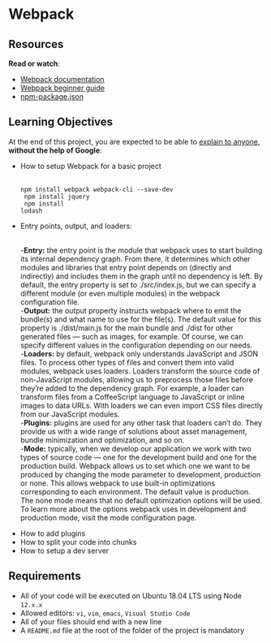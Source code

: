 # Webpack

<h2>Resources</h2>

<p><strong>Read or watch</strong>:</p>

<ul>
<li><a href="https://webpack.js.org/concepts/" title="Webpack documentation" target="_blank">Webpack documentation</a></li>
<li><a href="https://www.sitepoint.com/webpack-beginner-guide/" title="Webpack beginner guide" target="_blank">Webpack beginner guide</a></li>
<li><a href="https://docs.npmjs.com/cli/v10/configuring-npm/package-json" title="npm-package.json" target="_blank">npm-package.json</a></li>
</ul>

<h2>Learning Objectives</h2>

<p>At the end of this project, you are expected to be able to <a href="/rltoken/Jro3_KRVPzkj6zLjvs1mVQ" title="explain to anyone" target="_blank">explain to anyone</a>, <strong>without the help of Google</strong>:</p>

<ul>
<li>How to setup Webpack for a basic project</li>

<br><code>npm install webpack webpack-cli --save-dev </code>
<br><code> npm install jquery</code>
<br><code> npm install lodash</code>

<li>Entry points, output, and loaders:</li>

<br>-<b>Entry:</b> the entry point is the module that webpack uses to start building its internal dependency graph. From there, it determines which other modules and libraries that entry point depends on (directly and indirectly) and includes them in the graph until no dependency is left. By default, the entry property is set to ./src/index.js, but we can specify a different module (or even multiple modules) in the webpack configuration file.
<br>-<b>Output:</b> the output property instructs webpack where to emit the bundle(s) and what name to use for the file(s). The default value for this property is ./dist/main.js for the main bundle and ./dist for other generated files — such as images, for example. Of course, we can specify different values in the configuration depending on our needs.
<br>-<b>Loaders:</b> by default, webpack only understands JavaScript and JSON files. To process other types of files and convert them into valid modules, webpack uses loaders. Loaders transform the source code of non-JavaScript modules, allowing us to preprocess those files before they’re added to the dependency graph. For example, a loader can transform files from a CoffeeScript language to JavaScript or inline images to data URLs. With loaders we can even import CSS files directly from our JavaScript modules.
<br>-<b>Plugins:</b> plugins are used for any other task that loaders can’t do. They provide us with a wide range of solutions about asset management, bundle minimization and optimization, and so on.
<br>-<b>Mode:</b> typically, when we develop our application we work with two types of source code — one for the development build and one for the production build. Webpack allows us to set which one we want to be produced by changing the mode parameter to development, production or none. This allows webpack to use built-in optimizations corresponding to each environment. The default value is production. The none mode means that no default optimization options will be used. To learn more about the options webpack uses in development and production mode, visit the mode configuration page.

<li>How to add plugins</li>
<li>How to split your code into chunks</li>
<li>How to setup a dev server</li>
</ul>

<h2>Requirements</h2>

<ul>
<li>All of your code will be executed on Ubuntu 18.04 LTS using Node <code>12.x.x</code></li>
<li>Allowed editors: <code>vi</code>, <code>vim</code>, <code>emacs</code>, <code>Visual Studio Code</code></li>
<li>All of your files should end with a new line</li>
<li>A <code>README.md</code> file at the root of the folder of the project is mandatory</li>
</ul>
